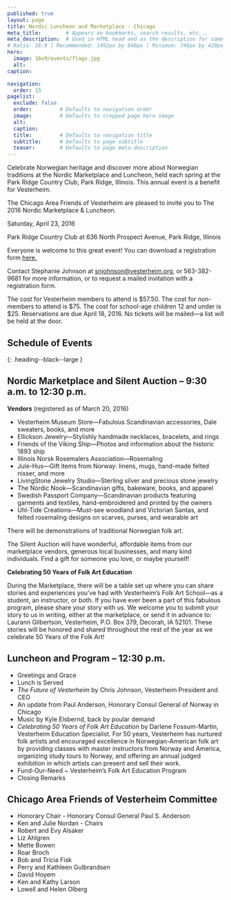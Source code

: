 ```yaml
---
published: true
layout: page
title: Nordic Luncheon and Marketplace - Chicago
meta_title:        # Appears on bookmarks, search results, etc...
meta_description:  # Used in HTML head and as the description for some search engines
# Ratio: 16:9 | Recommended: 1492px by 840px | Minimum: 746px by 420px
hero:
  image: 16x9/events/flags.jpg
  alt: 
caption: 

navigation:
  order: 15
pagelist:
  exclude: false
  order:         # Defaults to navigation order  
  image:         # Defaults to cropped page hero image
  alt:
  caption:
  title:         # Defaults to navigation title
  subtitle:      # Defaults to page subtitle
  teaser:        # Defaults to page meta-description   
---
```

Celebrate Norwegian heritage and discover more about Norwegian traditions at the Nordic Marketplace and Luncheon, held each spring at the Park Ridge Country Club, Park Ridge, Illinois. This annual event is a benefit for Vesterheim.

The Chicago Area Friends of Vesterheim are pleased to invite you to The 2016 Nordic Marketplace & Luncheon.

Saturday, April 23, 2016

Park Ridge Country Club at 636 North Prospect Avenue, Park Ridge, Illinois

Everyone is welcome to this great event! You can download a registration form [here.](/events/away/chicago/documents/chicago-registration-form-2016.pdf)

Contact Stephanie Johnson at [snjohnson@vesterheim.org](mailto:snjohnson@vesterheim.org), or 563-382-9681 for more information, or to request a mailed invitation with a registration form. 

The cost for Vesterheim members to attend is $57.50. The cost for non-members to attend is $75. The cost for school-age children 12 and under is $25. Reservations are due April 18, 2016. No tickets will be mailed—a list will be held at the door.


Schedule of Events
------------------------------------------
{: .heading--black--large }

Nordic Marketplace and Silent Auction – 9:30 a.m. to 12:30 p.m.
------------------------------------------

**Vendors** (registered as of March 20, 2016)

* Vesterheim Museum Store—Fabulous Scandinavian accessories, Dale sweaters, books, and more
* Ellickson Jewelry—Stylishly handmade necklaces, bracelets, and rings
* Friends of the Viking Ship—Photos and information about the historic 1893 ship
* Illinois Norsk Rosemalers Association—Rosemaling
* Jule-Hus—Gift items from Norway: linens, mugs, hand-made felted nisser, and more
* LivingStone Jewelry Studio—Sterling silver and precious stone jewelry
* The Nordic Nook—Scandinavian gifts, bakeware, books, and apparel
* Swedish Passport Company—Scandinavian products featuring garments and textiles, hand-embroidered and printed by the owners
* Uhl-Tide Creations—Must-see woodland and Victorian Santas, and felted rosemaling designs on scarves, purses, and wearable art

There will be demonstrations of traditional Norwegian folk art. 

The Silent Auction will have wonderful, affordable items from our marketplace vendors, 
generous local businesses, and many kind individuals. Find a gift for someone you love, or maybe yourself!

**Celebrating 50 Years of Folk Art Education**

During the Marketplace, there will be a table set up where you can share stories and experiences you’ve had with Vesterheim’s Folk Art School—as a student, an instructor, or both. If you have ever been a part of this fabulous program, please share your story with us. We welcome you to submit your story to us in writing, either at the marketplace, or send it in advance to: Laurann Gilbertson, Vesterheim, P.O. Box 379, Decorah, IA 52101. These stories will be honored and shared throughout the rest of the year as we celebrate 50 Years of the Folk Art!

Luncheon and Program – 12:30 p.m.  
------------------------------------------

* Greetings and Grace
* Lunch is Served
* _The Future of Vesterheim_ by Chris Johnson, Vesterheim President and CEO 
* An update from Paul Anderson, Honorary Consul General of Norway in Chicago
* Music by Kyle Elsbernd, back by poular demand
* _Celebrating 50 Years of Folk Art Education_ by Darlene Fossum-Martin, Vesterheim Education Specialist.
For 50 years, Vesterheim has nurtured folk artists and encouraged excellence in Norwegian-American folk art 
by providing classes with master instructors from Norway and America, organizing study tours to Norway, 
and offering an annual judged exhibition in which artists can present and sell their work.
* Fund-Our-Need ~ Vesterheim’s Folk Art Education Program
* Closing Remarks


Chicago Area Friends of Vesterheim Committee
------------------------------------------

* Honorary Chair - Honorary Consul General Paul S. Anderson
* Ken and Julie Nordan - Chairs
* Robert and Evy Alsaker
* Liz Ahlgren
* Mette Bowen
* Roar Broch
* Bob and Tricia Fisk
* Perry and Kathleen Gulbrandsen 
* David Hoyem
* Ken and Kathy Larson
* Lowell and Helen Olberg